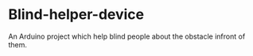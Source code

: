 # Blind-helper-device
An Arduino project which help blind people about the obstacle infront of them.
